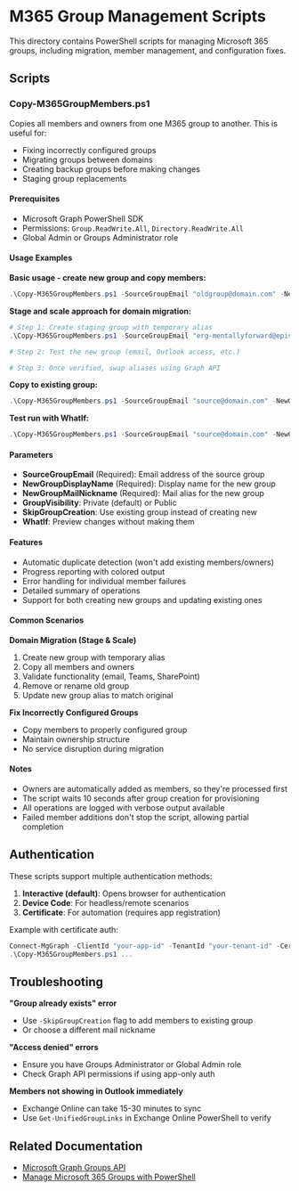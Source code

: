 # M365 Group Management Scripts

This directory contains PowerShell scripts for managing Microsoft 365 groups, including migration, member management, and configuration fixes.

## Scripts

### Copy-M365GroupMembers.ps1

Copies all members and owners from one M365 group to another. This is useful for:
- Fixing incorrectly configured groups
- Migrating groups between domains
- Creating backup groups before making changes
- Staging group replacements

#### Prerequisites

- Microsoft Graph PowerShell SDK
- Permissions: `Group.ReadWrite.All`, `Directory.ReadWrite.All`
- Global Admin or Groups Administrator role

#### Usage Examples

**Basic usage - create new group and copy members:**
```powershell
.\Copy-M365GroupMembers.ps1 -SourceGroupEmail "oldgroup@domain.com" -NewGroupDisplayName "New Group Name" -NewGroupMailNickname "newgroup"
```

**Stage and scale approach for domain migration:**
```powershell
# Step 1: Create staging group with temporary alias
.\Copy-M365GroupMembers.ps1 -SourceGroupEmail "erg-mentallyforward@episerver99.onmicrosoft.com" -NewGroupDisplayName "ERG Mentally Forward (New)" -NewGroupMailNickname "erg-mentallyforward-new"

# Step 2: Test the new group (email, Outlook access, etc.)

# Step 3: Once verified, swap aliases using Graph API
```

**Copy to existing group:**
```powershell
.\Copy-M365GroupMembers.ps1 -SourceGroupEmail "source@domain.com" -NewGroupMailNickname "existing-group" -SkipGroupCreation
```

**Test run with WhatIf:**
```powershell
.\Copy-M365GroupMembers.ps1 -SourceGroupEmail "source@domain.com" -NewGroupDisplayName "Test Group" -NewGroupMailNickname "testgroup" -WhatIf
```

#### Parameters

- **SourceGroupEmail** (Required): Email address of the source group
- **NewGroupDisplayName** (Required): Display name for the new group
- **NewGroupMailNickname** (Required): Mail alias for the new group
- **GroupVisibility**: Private (default) or Public
- **SkipGroupCreation**: Use existing group instead of creating new
- **WhatIf**: Preview changes without making them

#### Features

- Automatic duplicate detection (won't add existing members/owners)
- Progress reporting with colored output
- Error handling for individual member failures
- Detailed summary of operations
- Support for both creating new groups and updating existing ones

#### Common Scenarios

**Domain Migration (Stage & Scale)**
1. Create new group with temporary alias
2. Copy all members and owners
3. Validate functionality (email, Teams, SharePoint)
4. Remove or rename old group
5. Update new group alias to match original

**Fix Incorrectly Configured Groups**
- Copy members to properly configured group
- Maintain ownership structure
- No service disruption during migration

#### Notes

- Owners are automatically added as members, so they're processed first
- The script waits 10 seconds after group creation for provisioning
- All operations are logged with verbose output available
- Failed member additions don't stop the script, allowing partial completion

## Authentication

These scripts support multiple authentication methods:

1. **Interactive (default)**: Opens browser for authentication
2. **Device Code**: For headless/remote scenarios
3. **Certificate**: For automation (requires app registration)

Example with certificate auth:
```powershell
Connect-MgGraph -ClientId "your-app-id" -TenantId "your-tenant-id" -CertificateThumbprint "cert-thumbprint"
.\Copy-M365GroupMembers.ps1 ...
```

## Troubleshooting

**"Group already exists" error**
- Use `-SkipGroupCreation` flag to add members to existing group
- Or choose a different mail nickname

**"Access denied" errors**
- Ensure you have Groups Administrator or Global Admin role
- Check Graph API permissions if using app-only auth

**Members not showing in Outlook immediately**
- Exchange Online can take 15-30 minutes to sync
- Use `Get-UnifiedGroupLinks` in Exchange Online PowerShell to verify

## Related Documentation

- [Microsoft Graph Groups API](https://docs.microsoft.com/en-us/graph/api/resources/group)
- [Manage Microsoft 365 Groups with PowerShell](https://docs.microsoft.com/en-us/microsoft-365/enterprise/manage-microsoft-365-groups-with-powershell)